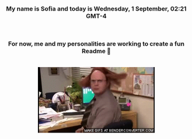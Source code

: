 


<div align="center">
<h3 >My name is Sofia and today is Wednesday, 1 September, 02:21 GMT-4</h3><br>
<h3 >For now, me and my personalities are working to create a fun Readme 👋
</h3><br>
<img src='img/dwight.gif' alt='working...'/>
</div>

